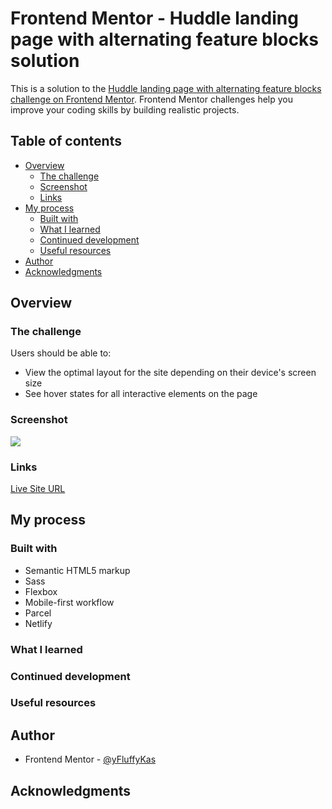 # Frontend Mentor - Huddle landing page with alternating feature blocks solution

This is a solution to the [Huddle landing page with alternating feature blocks challenge on Frontend Mentor](https://www.frontendmentor.io/challenges/huddle-landing-page-with-alternating-feature-blocks-5ca5f5981e82137ec91a5100). Frontend Mentor challenges help you improve your coding skills by building realistic projects. 

## Table of contents

- [Overview](#overview)
  - [The challenge](#the-challenge)
  - [Screenshot](#screenshot)
  - [Links](#links)
- [My process](#my-process)
  - [Built with](#built-with)
  - [What I learned](#what-i-learned)
  - [Continued development](#continued-development)
  - [Useful resources](#useful-resources)
- [Author](#author)
- [Acknowledgments](#acknowledgments)


## Overview

### The challenge

Users should be able to:

- View the optimal layout for the site depending on their device's screen size
- See hover states for all interactive elements on the page

### Screenshot

![](./screenshot.jpg)


### Links

[Live Site URL](https://huddle-with-alternating-feature-blocks.netlify.app/)

## My process

### Built with

- Semantic HTML5 markup
- Sass
- Flexbox
- Mobile-first workflow
- Parcel
- Netlify

### What I learned



### Continued development


### Useful resources


## Author

- Frontend Mentor - [@yFluffyKas](https://www.frontendmentor.io/profile/FluffyKas)

## Acknowledgments
